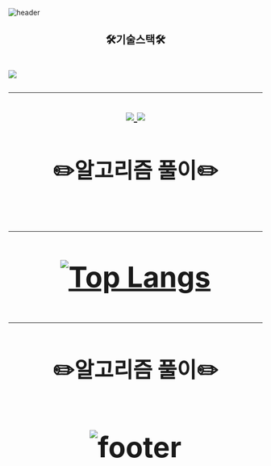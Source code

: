 
![header](https://capsule-render.vercel.app/api?type=wave&color=auto&height=400&section=header&text=shshun&fontSize=90)

<h2 align="center">🛠️기술스택🛠️ <h1>

<img src="https://img.shields.io/badge/Python-3766AB?style=flat-square&logo=Python&logoColor=white"/></a>

* * *

<div align="center" text-align="center">
    <a href="https://solved.ac/skyworking/" target="_blank">
    <img src="http://mazassumnida.wtf/api/generate_badge?boj=skyworking"/>
    </a>
    <a href="https://github.com/shshun/github-readme-stats" target="_blank">
    <img src="https://github-readme-stats.vercel.app/api?username=shshun&show_icons=true&theme=radical"/>
    </a>
<div>
  
<h2 align="center">✏️알고리즘 풀이✏️<h1>

* * *

[![Top Langs](https://github-readme-stats.vercel.app/api/top-langs/?username=shshun&layout=compact)](https://github.com/shshun/github-readme-stats)

* * *
<h2 align="center">✏️알고리즘 풀이✏️<h1>

    
    
![footer](https://capsule-render.vercel.app/api?section=footer)
